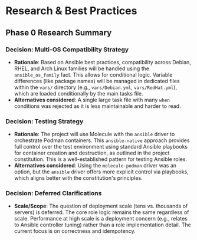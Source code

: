 # Research & Best Practices

## Phase 0 Research Summary

### Decision: Multi-OS Compatibility Strategy
- **Rationale**: Based on Ansible best practices, compatibility across Debian, RHEL, and Arch Linux families will be handled using the `ansible_os_family` fact. This allows for conditional logic. Variable differences (like package names) will be managed in dedicated files within the `vars/` directory (e.g., `vars/Debian.yml`, `vars/RedHat.yml`), which are loaded conditionally by the main tasks file.
- **Alternatives considered**: A single large task file with many `when` conditions was rejected as it is less maintainable and harder to read.

### Decision: Testing Strategy
- **Rationale**: The project will use Molecule with the `ansible` driver to orchestrate Podman containers. This `ansible-native` approach provides full control over the test environment using standard Ansible playbooks for container creation and destruction, as outlined in the project constitution. This is a well-established pattern for testing Ansible roles.
- **Alternatives considered**: Using the `molecule-podman` driver was an option, but the `ansible` driver offers more explicit control via playbooks, which aligns better with the constitution's principles.

### Decision: Deferred Clarifications
- **Scale/Scope**: The question of deployment scale (tens vs. thousands of servers) is deferred. The core role logic remains the same regardless of scale. Performance at high scale is a deployment concern (e.g., relates to Ansible controller tuning) rather than a role implementation detail. The current focus is on correctness and idempotency.
